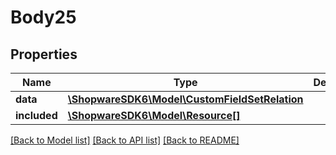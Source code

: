 # Body25

## Properties
Name | Type | Description | Notes
------------ | ------------- | ------------- | -------------
**data** | [**\ShopwareSDK6\Model\CustomFieldSetRelation**](CustomFieldSetRelation.md) |  | [optional] 
**included** | [**\ShopwareSDK6\Model\Resource[]**](Resource.md) |  | [optional] 

[[Back to Model list]](../../README.md#documentation-for-models) [[Back to API list]](../../README.md#documentation-for-api-endpoints) [[Back to README]](../../README.md)

